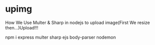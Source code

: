 # upimg
How We Use Multer &amp; Sharp in nodejs to upload image(First We resize then...)Upload!!! 

npm i express multer sharp ejs body-parser nodemon
